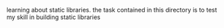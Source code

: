 learning about static libraries. the task contained in this directory is to test my skill in building static libraries
